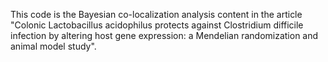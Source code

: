 This code is the Bayesian co-localization analysis content in the article "Colonic Lactobacillus acidophilus protects against Clostridium difficile infection by altering host gene expression: a Mendelian randomization and animal model study".
